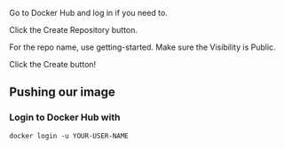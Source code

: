 Go to Docker Hub and log in if you need to.

Click the Create Repository button.

For the repo name, use getting-started. Make sure the Visibility is Public.

Click the Create button!

## Pushing our image

### Login to Docker Hub with
    docker login -u YOUR-USER-NAME
